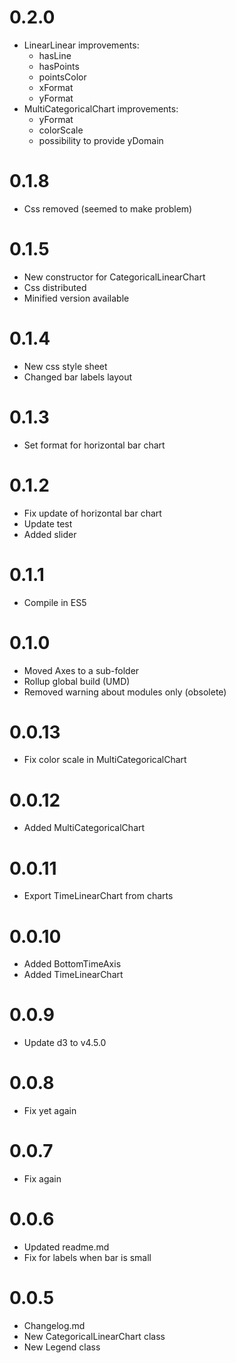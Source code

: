 # 0.2.0
* LinearLinear improvements:
  * hasLine
  * hasPoints
  * pointsColor
  * xFormat
  * yFormat
* MultiCategoricalChart improvements:
  * yFormat
  * colorScale
  * possibility to provide yDomain

# 0.1.8
* Css removed (seemed to make problem)

# 0.1.5
* New constructor for CategoricalLinearChart
* Css distributed
* Minified version available

# 0.1.4
* New css style sheet
* Changed bar labels layout

# 0.1.3
* Set format for horizontal bar chart

# 0.1.2
* Fix update of horizontal bar chart
* Update test
* Added slider

# 0.1.1
* Compile in ES5

# 0.1.0
* Moved Axes to a sub-folder
* Rollup global build (UMD)
* Removed warning about modules only (obsolete)

# 0.0.13
* Fix color scale in MultiCategoricalChart

# 0.0.12
* Added MultiCategoricalChart

# 0.0.11
* Export TimeLinearChart from charts

# 0.0.10
* Added BottomTimeAxis
* Added TimeLinearChart

# 0.0.9
* Update d3 to v4.5.0

# 0.0.8
* Fix yet again

# 0.0.7
* Fix again

# 0.0.6
* Updated readme.md
* Fix for labels when bar is small

# 0.0.5
* Changelog.md
* New CategoricalLinearChart class
* New Legend class